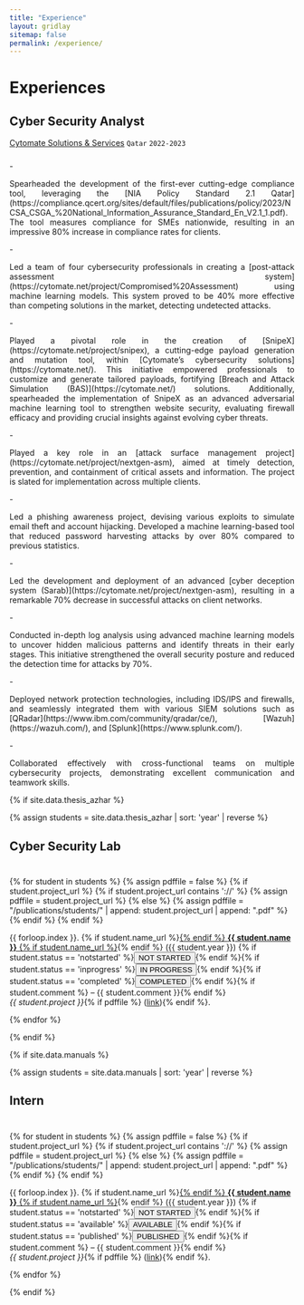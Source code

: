 ```yaml
---
title: "Experience"
layout: gridlay
sitemap: false
permalink: /experience/
---
```


# Experiences

## Cyber Security Analyst
[Cytomate Solutions & Services](https://cytomate.net/)    `Qatar`    `2022-2023`
<div class="rowl1" style="padding-top: 10px;">
- <p align="justify">Spearheaded the development of the first-ever cutting-edge compliance tool, leveraging the [NIA Policy Standard 2.1 Qatar](https://compliance.qcert.org/sites/default/files/publications/policy/2023/NCSA_CSGA_%20National_Information_Assurance_Standard_En_V2.1_1.pdf). The tool measures compliance for SMEs nationwide, resulting in an impressive 80% increase in compliance rates for clients.</p>
- <p align="justify">Led a team of four cybersecurity professionals in creating a [post-attack assessment system](https://cytomate.net/project/Compromised%20Assessment) using machine learning models. This system proved to be 40% more effective than competing solutions in the market, detecting undetected attacks.</p>
- <p align="justify">Played a pivotal role in the creation of [SnipeX](https://cytomate.net/project/snipex), a cutting-edge payload generation and mutation tool, within [Cytomate’s cybersecurity solutions](https://cytomate.net/). This initiative empowered professionals to customize and generate tailored payloads, fortifying [Breach and Attack Simulation (BAS)](https://cytomate.net/) solutions. Additionally, spearheaded the implementation of SnipeX as an advanced adversarial machine learning tool to strengthen website security, evaluating firewall efficacy and providing crucial insights against evolving cyber threats.</p>
- <p align="justify">Played a key role in an [attack surface management project](https://cytomate.net/project/nextgen-asm), aimed at timely detection, prevention, and containment of critical assets and information. The project is slated for implementation across multiple clients.</p>
- <p align="justify">Led a phishing awareness project, devising various exploits to simulate email theft and account hijacking. Developed a machine learning-based tool that reduced password harvesting attacks by over 80% compared to previous statistics.</p>
- <p align="justify">Led the development and deployment of an advanced [cyber deception system (Sarab)](https://cytomate.net/project/nextgen-asm), resulting in a remarkable 70% decrease in successful attacks on client networks.</p>
- <p align="justify">Conducted in-depth log analysis using advanced machine learning models to uncover hidden malicious patterns and identify threats in their early stages. This initiative strengthened the overall security posture and reduced the detection time for attacks by 70%.</p>
- <p align="justify">Deployed network protection technologies, including IDS/IPS and firewalls, and seamlessly integrated them with various SIEM solutions such as [QRadar](https://www.ibm.com/community/qradar/ce/), [Wazuh](https://wazuh.com/), and [Splunk](https://www.splunk.com/).</p>
- <p align="justify">Collaborated effectively with cross-functional teams on multiple cybersecurity projects, demonstrating excellent communication and teamwork skills.</p>
</div>


{% if site.data.thesis_azhar %}
<!-- Sort courses by year -->
{% assign students = site.data.thesis_azhar | sort: 'year' | reverse %}
## Cyber Security Lab
<div class="rowl1" style="padding-top: 10px;">

{% for student in students %}
  {% assign pdffile = false %}
  {% if student.project_url %}
      {% if student.project_url contains '://' %}
        {% assign pdffile = student.project_url %}
      {% else %}
        {% assign pdffile = "/publications/students/" | append:  student.project_url  | append: ".pdf" %}
      {% endif %}
  {% endif %}

{{ forloop.index }}. {% if student.name_url %}<a href="{{ student.name_url }}" target="_blank">{% endif %} <strong>{{ student.name }}</strong> {% if student.name_url %}</a>{% endif %} ({{ student.year }}) {% if student.status == 'notstarted' %}<button class="btn-notstarted">NOT STARTED</button>{% endif %}{% if student.status == 'inprogress' %}<button class="btn-inprogress">IN PROGRESS</button>{% endif %}{% if student.status == 'completed' %}<button class="btn-completed">COMPLETED</button>{% endif %}{% if student.comment %} – {{ student.comment }}{% endif %}
<br/>
<i>{{ student.project }}</i>{% if pdffile %} (<a href="{{ pdffile }}" target="_blank">link</a>){% endif %}.

{% endfor %}
</div>
{% endif %}



{% if site.data.manuals %}
<!-- Sort courses by year -->
{% assign students = site.data.manuals | sort: 'year' | reverse %}
## Intern
<div class="rowl1" style="padding-top: 10px;">

{% for student in students %}
  {% assign pdffile = false %}
  {% if student.project_url %}
      {% if student.project_url contains '://' %}
        {% assign pdffile = student.project_url %}
      {% else %}
        {% assign pdffile = "/publications/students/" | append:  student.project_url  | append: ".pdf" %}
      {% endif %}
  {% endif %}

{{ forloop.index }}. {% if student.name_url %}<a href="{{ student.name_url }}" target="_blank">{% endif %} <strong>{{ student.name }}</strong> {% if student.name_url %}</a>{% endif %} ({{ student.year }}) {% if student.status == 'notstarted' %}<button class="btn-notstarted">NOT STARTED</button>{% endif %}{% if student.status == 'available' %}<button class="btn-inprogress">AVAILABLE</button>{% endif %}{% if student.status == 'published' %}<button class="btn-completed">PUBLISHED</button>{% endif %}{% if student.comment %} – {{ student.comment }}{% endif %}
<br/>
<i>{{ student.project }}</i>{% if pdffile %} (<a href="{{ pdffile }}" target="_blank">link</a>){% endif %}.

{% endfor %}
</div>
{% endif %}
